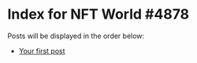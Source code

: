 # Index for NFT World #4878
Posts will be displayed in the order below:

- [Your first post](./001-first.md)


